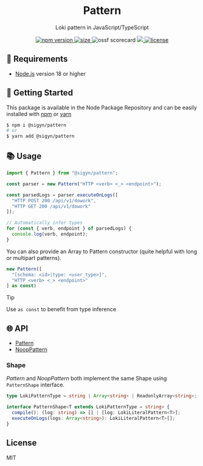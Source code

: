 <p align="center"><h1 align="center">
  Pattern
</h1></p>

<p align="center">
  Loki pattern in JavaScript/TypeScript
</p>

<p align="center">
  <a href="https://github.com/MyUnisoft/sigyn/src/pattern">
    <img src="https://img.shields.io/github/package-json/v/MyUnisoft/sigyn/main/src/pattern?style=for-the-badge&label=version" alt="npm version">
  </a>
  <a href="https://github.com/MyUnisoft/sigyn/src/pattern">
    <img src="https://img.shields.io/bundlephobia/min/@sigyn/pattern?style=for-the-badge" alt="size">
  </a>
    <img src="https://api.securityscorecards.dev/projects/github.com/MyUnisoft/sigyn/badge?style=for-the-badge" alt="ossf scorecard">
  </a>
  <a href="https://github.com/MyUnisoft/sigyn/tree/main/src/pattern">
    <img src="https://img.shields.io/github/actions/workflow/status/MyUnisoft/sigyn/pattern.yml?style=for-the-badge">
  </a>
  <a href="https://github.com/MyUnisoft/sigyn/tree/main/src/LICENSE">
    <img src="https://img.shields.io/github/license/MyUnisoft/sigyn?style=for-the-badge" alt="license">
  </a>
</p>

## 🚧 Requirements

- [Node.js](https://nodejs.org/en/) version 18 or higher

## 🚀 Getting Started

This package is available in the Node Package Repository and can be easily installed with [npm](https://doc.npmjs.com/getting-started/what-is-npm) or [yarn](https://yarnpkg.com)

```bash
$ npm i @sigyn/pattern
# or
$ yarn add @sigyn/pattern
```

## 📚 Usage

```ts
import { Pattern } from "@sigyn/pattern";

const parser = new Pattern("HTTP <verb> <_> <endpoint>");

const parsedLogs = parser.executeOnLogs([
  "HTTP POST 200 /api/v1/dowork",
  "HTTP GET 200 /api/v1/dowork"
]);

// Automatically infer types 
for (const { verb, endpoint } of parsedLogs) {
  console.log(verb, endpoint);
}
```

You can also provide an Array to Pattern constructor (quite helpful with long or multipart patterns).

```ts
new Pattern([
  "[schema: <id>|type: <user_type>]",
  "HTTP <verb> <_> <endpoint>"
] as const)
```

> [!TIP]
> Use `as const` to benefit from type inference

## 🌐 API

- [Pattern](./docs/Pattern.md)
- [NoopPattern](./docs/NoopPattern.md)

### Shape

<em>Pattern</em> and <em>NoopPattern</em> both implement the same Shape using `PatternShape` interface.

```ts
type LokiPatternType = string | Array<string> | ReadonlyArray<string>;

interface PatternShape<T extends LokiPatternType = string> {
  compile(): (log: string) => [] | [log: LokiLiteralPattern<T>];
  executeOnLogs(logs: Array<string>): LokiLiteralPattern<T>[];
}
```

## License
MIT
